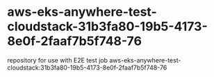 # aws-eks-anywhere-test-cloudstack-31b3fa80-19b5-4173-8e0f-2faaf7b5f748-76
repository for use with E2E test job aws-eks-anywhere-test-cloudstack:31b3fa80-19b5-4173-8e0f-2faaf7b5f748-76
